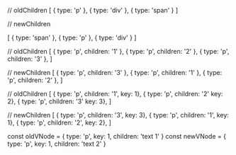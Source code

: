// oldChildren
[
{ type: 'p' },
{ type: 'div' },
{ type: 'span' }
]

// newChildren

[
{ type: 'span' },
{ type: 'p' },
{ type: 'div' }
]



// oldChildren
[
{ type: 'p', children: '1' },
{ type: 'p', children: '2' },
{ type: 'p', children: '3' },
]

// newChildren
[
{ type: 'p', children: '3' },
{ type: 'p', children: '1' },
{ type: 'p', children: '2' },
]



// oldChildren
[
{ type: 'p', children: '1', key: 1},
{ type: 'p', children: '2' key: 2},
{ type: 'p', children: '3' key: 3},
]

// newChildren
[
{ type: 'p', children: '3', key: 3},
{ type: 'p', children: '1', key: 1},
{ type: 'p', children: '2', key: 2},
]



const oldVNode = { type: 'p', key: 1, children: 'text 1' }
const newVNode = { type: 'p', key: 1, children: 'text 2' }